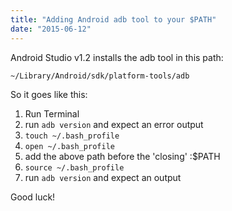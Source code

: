 ```yaml
---
title: "Adding Android adb tool to your $PATH"
date: "2015-06-12"
---
```


Android Studio v1.2 installs the adb tool in this path:

```
~/Library/Android/sdk/platform-tools/adb
```

So it goes like this:

1. Run Terminal
2. run `adb version` and expect an error output
3. `touch ~/.bash_profile`
4. `open ~/.bash_profile`
5. add the above path before the 'closing' :$PATH
6. `source ~/.bash_profile`
7. run `adb version` and expect an output

Good luck!
